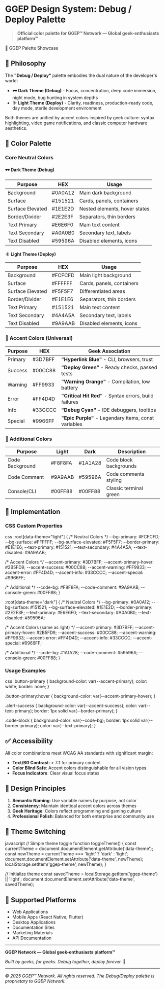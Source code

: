 # GGEP Design System: Debug / Deploy Palette

> **Official color palette for GGEP™ Network — Global geek-enthusiasts platform™**

🦄 GGEP Palette Showcase

## 🎯 Philosophy

The **"Debug / Deploy"** palette embodies the dual nature of the developer's world:

- **🕶️ Dark Theme (Debug)** - Focus, concentration, deep code immersion, night mode, bug hunting in system depths
- **☀️ Light Theme (Deploy)** - Clarity, readiness, production-ready code, day mode, sterile development environment

Both themes are unified by accent colors inspired by geek culture: syntax highlighting, video game notifications, and classic computer hardware aesthetics.

## 🎨 Color Palette

### Core Neutral Colors

#### 🕶️ Dark Theme (Debug)
| Purpose | HEX | Usage |
|---------|-----|-------|
| Background | #0A0A12 | Main dark background |
| Surface | #151521 | Cards, panels, containers |
| Surface Elevated | #1E1E2D | Nested elements, hover states |
| Border/Divider | #2E2E3F | Separators, thin borders |
| Text Primary | #E6E6F0 | Main text content |
| Text Secondary | #A0A0B0 | Secondary text, labels |
| Text Disabled | #59596A | Disabled elements, icons |

#### ☀️ Light Theme (Deploy)
| Purpose | HEX | Usage |
|---------|-----|-------|
| Background | #FCFCFD | Main light background |
| Surface | #FFFFFF | Cards, panels, containers |
| Surface Elevated | #F5F5F7 | Differentiated areas |
| Border/Divider | #E1E1E6 | Separators, thin borders |
| Text Primary | #151521 | Main text content |
| Text Secondary | #4A4A5A | Secondary text, labels |
| Text Disabled | #9A9AAB | Disabled elements, icons |

### 🎯 Accent Colors (Universal)

| Purpose | HEX | Geek Association |
|---------|-----|------------------|
| Primary | #3D7BFF | **"Hyperlink Blue"** - CLI, browsers, trust |
| Success | #00CC88 | **"Deploy Green"** - Ready checks, passed tests |
| Warning | #FF9933 | **"Warning Orange"** - Compilation, low battery |
| Error | #FF4D4D | **"Critical Hit Red"** - Syntax errors, build failures |
| Info | #33CCCC | **"Debug Cyan"** - IDE debuggers, tooltips |
| Special | #9966FF | **"Epic Purple"** - Legendary items, const variables |

### 🔧 Additional Colors

| Purpose | Light | Dark | Description |
|---------|-------|------|-------------|
| Code Background | #F8F8FA | #1A1A28 | Code block backgrounds |
| Code Comment | #9A9AAB | #59596A | Code comments styling |
| Console/CLI | #00FF88 | #00FF88 | Classic terminal green |

## 🚀 Implementation

### CSS Custom Properties

css
:root[data-theme="light"] {
  /* Neutral Colors */
  --bg-primary: #FCFCFD;
  --bg-surface: #FFFFFF;
  --bg-surface-elevated: #F5F5F7;
  --border-primary: #E1E1E6;
  --text-primary: #151521;
  --text-secondary: #4A4A5A;
  --text-disabled: #9A9AAB;
  
  /* Accent Colors */
  --accent-primary: #3D7BFF;
  --accent-primary-hover: #2B5FD9;
  --accent-success: #00CC88;
  --accent-warning: #FF9933;
  --accent-error: #FF4D4D;
  --accent-info: #33CCCC;
  --accent-special: #9966FF;
  
  /* Additional */
  --code-bg: #F8F8FA;
  --code-comment: #9A9AAB;
  --console-green: #00FF88;
}

:root[data-theme="dark"] {
  /* Neutral Colors */
  --bg-primary: #0A0A12;
  --bg-surface: #151521;
  --bg-surface-elevated: #1E1E2D;
  --border-primary: #2E2E3F;
  --text-primary: #E6E6F0;
  --text-secondary: #A0A0B0;
  --text-disabled: #59596A;
  
  /* Accent Colors (same as light) */
  --accent-primary: #3D7BFF;
  --accent-primary-hover: #2B5FD9;
  --accent-success: #00CC88;
  --accent-warning: #FF9933;
  --accent-error: #FF4D4D;
  --accent-info: #33CCCC;
  --accent-special: #9966FF;
  
  /* Additional */
  --code-bg: #1A1A28;
  --code-comment: #59596A;
  --console-green: #00FF88;
}


### Usage Examples

css
.button-primary {
  background-color: var(--accent-primary);
  color: white;
  border: none;
}

.button-primary:hover {
  background-color: var(--accent-primary-hover);
}

.alert-success {
  background-color: var(--accent-success);
  color: var(--text-primary);
  border: 1px solid var(--border-primary);
}

.code-block {
  background-color: var(--code-bg);
  border: 1px solid var(--border-primary);
  color: var(--text-primary);
}


## ✅ Accessibility

All color combinations meet WCAG AA standards with significant margin:

- **Text/BG Contrast**: > 7:1 for primary content
- **Color Blind Safe**: Accent colors distinguishable for all vision types
- **Focus Indicators**: Clear visual focus states

## 🎯 Design Principles

1. **Semantic Naming**: Use variable names by purpose, not color
2. **Consistency**: Maintain identical accent colors across themes
3. **Geek Heritage**: Colors reflect programming and gaming culture
4. **Professional Polish**: Balanced for both enterprise and community use

## 🔄 Theme Switching

javascript
// Simple theme toggle
function toggleTheme() {
  const currentTheme = document.documentElement.getAttribute('data-theme');
  const newTheme = currentTheme === 'light' ? 'dark' : 'light';
  document.documentElement.setAttribute('data-theme', newTheme);
  localStorage.setItem('ggep-theme', newTheme);
}

// Initialize theme
const savedTheme = localStorage.getItem('ggep-theme') || 'light';
document.documentElement.setAttribute('data-theme', savedTheme);


## 📱 Supported Platforms

- Web Applications
- Mobile Apps (React Native, Flutter)
- Desktop Applications
- Documentation Sites
- Marketing Materials
- API Documentation

---

**GGEP Network — Global geek-enthusiasts platform™**

*Built by geeks, for geeks. Debug together, deploy forever.* 🚀

--- 

*© 2025 GGEP™ Network. All rights reserved. The Debug/Deploy palette is proprietary to GGEP Network.*
